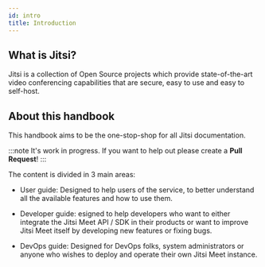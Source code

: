 ```yaml
---
id: intro
title: Introduction
---
```


## What is Jitsi?

Jitsi is a collection of Open Source projects which provide state-of-the-art video conferencing
capabilities that are secure, easy to use and easy to self-host.

## About this handbook

This handbook aims to be the one-stop-shop for all Jitsi documentation.

:::note It's work in progress.
If you want to help out please create a **Pull Request**!
:::

The content is divided in 3 main areas:

* User guide: Designed to help users of the service, to better
understand all the available features and how to use them.

* Developer guide: esigned to help developers who want to either
integrate the Jitsi Meet API / SDK in their products or want to improve Jitsi Meet
itself by developing new features or fixing bugs.

* DevOps guide: Designed for DevOps folks, system administrators
or anyone who wishes to deploy and operate their own Jitsi Meet instance.
